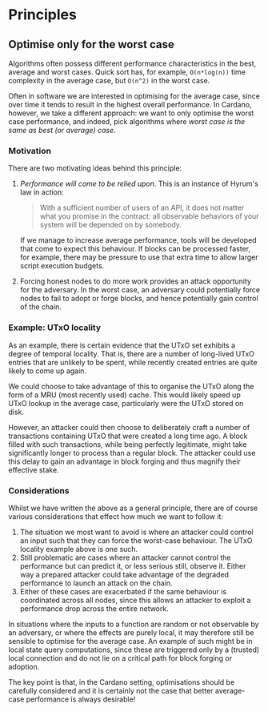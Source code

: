 # Principles

## Optimise only for the worst case

Algorithms often possess different performance characteristics in the best,
average and worst cases. Quick sort has, for example, `O(n*log(n))` time
complexity in the average case, but `O(n^2)` in the worst case.

Often in software we are interested in optimising for the average case, since
over time it tends to result in the highest overall performance. In Cardano,
however, we take a different approach: we want to only optimise the worst case
performance, and indeed, pick algorithms where _worst case is the same as best
(or average) case_.

### Motivation

There are two motivating ideas behind this principle:

1. _Performance will come to be relied upon_. This is an instance of Hyrum's
   law in action:

   > With a sufficient number of users of an API, it does not matter what you
   > promise in the contract: all observable behaviors of your system will be
   > depended on by somebody.

   If we manage to increase average performance, tools will be developed that
   come to expect this behaviour. If blocks can be processed faster, for
   example, there may be pressure to use that extra time to allow larger script
   execution budgets.

2. Forcing honest nodes to do more work provides an attack opportunity for the
   adversary. In the worst case, an adversary could potentially force nodes to
   fail to adopt or forge blocks, and hence potentially gain control of the
   chain.

### Example: UTxO locality

As an example, there is certain evidence that the UTxO set exhibits a degree of
temporal locality. That is, there are a number of long-lived UTxO entries that
are unlikely to be spent, while recently created entries are quite likely to
come up again.

We could choose to take advantage of this to organise the UTxO along the form
of a MRU (most recently used) cache. This would likely speed up UTxO lookup
in the average case, particularly were the UTxO stored on disk.

However, an attacker could then choose to deliberately craft a number of
transactions containing UTxO that were created a long time ago. A block filled
with such transactions, while being perfectly legitimate, might take
significantly longer to process than a regular block. The attacker could use
this delay to gain an advantage in block forging and thus magnify their
effective stake.

### Considerations

Whilst we have written the above as a general principle, there are of course
various considerations that effect how much we want to follow it:

1. The situation we most want to avoid is where an attacker could control an
   input such that they can force the worst-case behaviour. The UTxO locality
   example above is one such.
2. Still problematic are cases where an attacker cannot control the performance
   but can predict it, or less serious still, observe it. Either way a
   prepared attacker could take advantage of the degraded performance to launch
   an attack on the chain.
3. Either of these cases are exacerbated if the same behaviour is coordinated
   across all nodes, since this allows an attacker to exploit a performance
   drop across the entire network.

In situations where the inputs to a function are random or not observable by
an adversary, or where the effects are purely local, it may therefore still be
sensible to optimise for the average case. An example of such might be in
local state query computations, since these are triggered only by a (trusted)
local connection and do not lie on a critical path for block forging or
adoption.

The key point is that, in the Cardano setting, optimisations should be carefully
considered and it is certainly not the case that better average-case performance
is always desirable!
